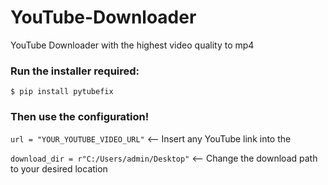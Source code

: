 # YouTube-Downloader
YouTube Downloader with the highest video quality to mp4

### Run the installer required:
```$ pip install pytubefix```


### Then use the configuration!

```url = "YOUR_YOUTUBE_VIDEO_URL"``` <-- Insert any YouTube link into the

```download_dir = r"C:/Users/admin/Desktop"``` <-- Change the download path to your desired location
